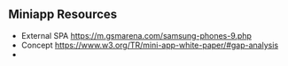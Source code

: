 
## Miniapp Resources  
* External SPA https://m.gsmarena.com/samsung-phones-9.php
* Concept https://www.w3.org/TR/mini-app-white-paper/#gap-analysis 
* 



